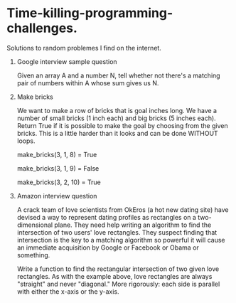 # Time-killing-programming-challenges.

Solutions to random problemes I find on the internet. 

1. Google interview sample question 

   Given an array A and a number N, tell whether not there's a matching pair of numbers within A whose sum gives us N. 


2. Make bricks

   We want to make a row of bricks that is goal inches long. We have a number of small bricks (1 inch each) and big bricks
   (5 inches each). Return True if it is possible to make the goal by choosing from the given bricks.
   This is a little harder than it looks and can be done WITHOUT loops. 
   
   make_bricks(3, 1, 8) = True
   
   make_bricks(3, 1, 9) = False
   
   make_bricks(3, 2, 10) = True
   
   
3. Amazon interview question
   
   A crack team of love scientists from OkEros (a hot new dating site) have devised a way to represent dating profiles as        rectangles on a two-dimensional plane.
   They need help writing an algorithm to find the intersection of two users' love rectangles. They suspect finding that          intersection is the key to a matching algorithm so powerful it will cause an immediate acquisition by Google or Facebook      or Obama or something.
   
   Write a function to find the rectangular intersection of two given love rectangles.
   As with the example above, love rectangles are always "straight" and never "diagonal." More rigorously: each side is 
   parallel with either the x-axis or the y-axis.
